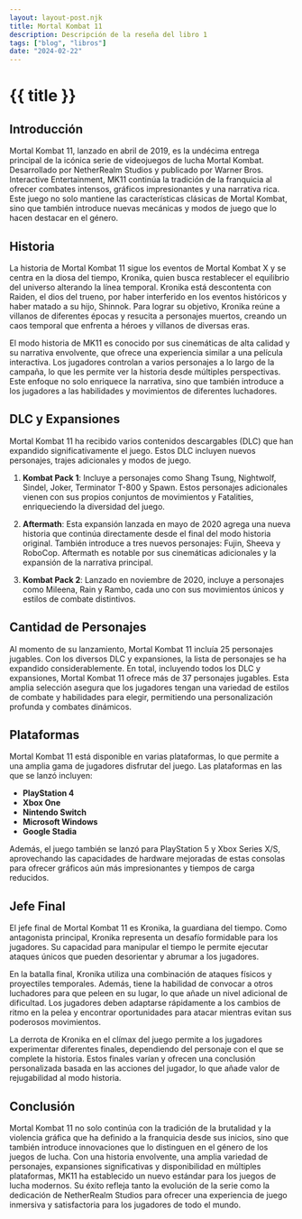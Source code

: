 ```yaml
---
layout: layout-post.njk
title: Mortal Kombat 11
description: Descripción de la reseña del libro 1
tags: ["blog", "libros"]
date: "2024-02-22"
---
```

# {{ title }}



## Introducción

Mortal Kombat 11, lanzado en abril de 2019, es la undécima entrega principal de la icónica serie de videojuegos de lucha Mortal Kombat. Desarrollado por NetherRealm Studios y publicado por Warner Bros. Interactive Entertainment, MK11 continúa la tradición de la franquicia al ofrecer combates intensos, gráficos impresionantes y una narrativa rica. Este juego no solo mantiene las características clásicas de Mortal Kombat, sino que también introduce nuevas mecánicas y modos de juego que lo hacen destacar en el género.

## Historia

La historia de Mortal Kombat 11 sigue los eventos de Mortal Kombat X y se centra en la diosa del tiempo, Kronika, quien busca restablecer el equilibrio del universo alterando la línea temporal. Kronika está descontenta con Raiden, el dios del trueno, por haber interferido en los eventos históricos y haber matado a su hijo, Shinnok. Para lograr su objetivo, Kronika reúne a villanos de diferentes épocas y resucita a personajes muertos, creando un caos temporal que enfrenta a héroes y villanos de diversas eras.

El modo historia de MK11 es conocido por sus cinemáticas de alta calidad y su narrativa envolvente, que ofrece una experiencia similar a una película interactiva. Los jugadores controlan a varios personajes a lo largo de la campaña, lo que les permite ver la historia desde múltiples perspectivas. Este enfoque no solo enriquece la narrativa, sino que también introduce a los jugadores a las habilidades y movimientos de diferentes luchadores.

## DLC y Expansiones

Mortal Kombat 11 ha recibido varios contenidos descargables (DLC) que han expandido significativamente el juego. Estos DLC incluyen nuevos personajes, trajes adicionales y modos de juego. 

1. **Kombat Pack 1**: Incluye a personajes como Shang Tsung, Nightwolf, Sindel, Joker, Terminator T-800 y Spawn. Estos personajes adicionales vienen con sus propios conjuntos de movimientos y Fatalities, enriqueciendo la diversidad del juego.

2. **Aftermath**: Esta expansión lanzada en mayo de 2020 agrega una nueva historia que continúa directamente desde el final del modo historia original. También introduce a tres nuevos personajes: Fujin, Sheeva y RoboCop. Aftermath es notable por sus cinemáticas adicionales y la expansión de la narrativa principal.

3. **Kombat Pack 2**: Lanzado en noviembre de 2020, incluye a personajes como Mileena, Rain y Rambo, cada uno con sus movimientos únicos y estilos de combate distintivos.

## Cantidad de Personajes

Al momento de su lanzamiento, Mortal Kombat 11 incluía 25 personajes jugables. Con los diversos DLC y expansiones, la lista de personajes se ha expandido considerablemente. En total, incluyendo todos los DLC y expansiones, Mortal Kombat 11 ofrece más de 37 personajes jugables. Esta amplia selección asegura que los jugadores tengan una variedad de estilos de combate y habilidades para elegir, permitiendo una personalización profunda y combates dinámicos.

## Plataformas

Mortal Kombat 11 está disponible en varias plataformas, lo que permite a una amplia gama de jugadores disfrutar del juego. Las plataformas en las que se lanzó incluyen:

- **PlayStation 4**
- **Xbox One**
- **Nintendo Switch**
- **Microsoft Windows**
- **Google Stadia**

Además, el juego también se lanzó para PlayStation 5 y Xbox Series X/S, aprovechando las capacidades de hardware mejoradas de estas consolas para ofrecer gráficos aún más impresionantes y tiempos de carga reducidos.

## Jefe Final

El jefe final de Mortal Kombat 11 es Kronika, la guardiana del tiempo. Como antagonista principal, Kronika representa un desafío formidable para los jugadores. Su capacidad para manipular el tiempo le permite ejecutar ataques únicos que pueden desorientar y abrumar a los jugadores.

En la batalla final, Kronika utiliza una combinación de ataques físicos y proyectiles temporales. Además, tiene la habilidad de convocar a otros luchadores para que peleen en su lugar, lo que añade un nivel adicional de dificultad. Los jugadores deben adaptarse rápidamente a los cambios de ritmo en la pelea y encontrar oportunidades para atacar mientras evitan sus poderosos movimientos.

La derrota de Kronika en el clímax del juego permite a los jugadores experimentar diferentes finales, dependiendo del personaje con el que se complete la historia. Estos finales varían y ofrecen una conclusión personalizada basada en las acciones del jugador, lo que añade valor de rejugabilidad al modo historia.

## Conclusión

Mortal Kombat 11 no solo continúa con la tradición de la brutalidad y la violencia gráfica que ha definido a la franquicia desde sus inicios, sino que también introduce innovaciones que lo distinguen en el género de los juegos de lucha. Con una historia envolvente, una amplia variedad de personajes, expansiones significativas y disponibilidad en múltiples plataformas, MK11 ha establecido un nuevo estándar para los juegos de lucha modernos. Su éxito refleja tanto la evolución de la serie como la dedicación de NetherRealm Studios para ofrecer una experiencia de juego inmersiva y satisfactoria para los jugadores de todo el mundo.